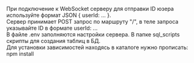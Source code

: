При подключение к WebSocket серверу для отправки ID юзера используйте формат JSON { userId: ... }.<br>
Сервер принимает POST запрос по маршруту "/", в теле запроса указывайте ID в формате userId: ...<br>
В файле .env заполняются настройки сервера. В папке sql_scripts скрипты для создания таблиц в БД.<br>
Для установки зависимостей находясь в каталоге нужно прописать: npm install
